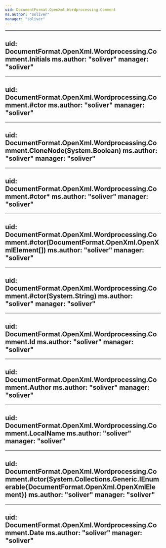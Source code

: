 ```yaml
---
uid: DocumentFormat.OpenXml.Wordprocessing.Comment
ms.author: "soliver"
manager: "soliver"
---
```


---
uid: DocumentFormat.OpenXml.Wordprocessing.Comment.Initials
ms.author: "soliver"
manager: "soliver"
---

---
uid: DocumentFormat.OpenXml.Wordprocessing.Comment.#ctor
ms.author: "soliver"
manager: "soliver"
---

---
uid: DocumentFormat.OpenXml.Wordprocessing.Comment.CloneNode(System.Boolean)
ms.author: "soliver"
manager: "soliver"
---

---
uid: DocumentFormat.OpenXml.Wordprocessing.Comment.#ctor*
ms.author: "soliver"
manager: "soliver"
---

---
uid: DocumentFormat.OpenXml.Wordprocessing.Comment.#ctor(DocumentFormat.OpenXml.OpenXmlElement[])
ms.author: "soliver"
manager: "soliver"
---

---
uid: DocumentFormat.OpenXml.Wordprocessing.Comment.#ctor(System.String)
ms.author: "soliver"
manager: "soliver"
---

---
uid: DocumentFormat.OpenXml.Wordprocessing.Comment.Id
ms.author: "soliver"
manager: "soliver"
---

---
uid: DocumentFormat.OpenXml.Wordprocessing.Comment.Author
ms.author: "soliver"
manager: "soliver"
---

---
uid: DocumentFormat.OpenXml.Wordprocessing.Comment.LocalName
ms.author: "soliver"
manager: "soliver"
---

---
uid: DocumentFormat.OpenXml.Wordprocessing.Comment.#ctor(System.Collections.Generic.IEnumerable{DocumentFormat.OpenXml.OpenXmlElement})
ms.author: "soliver"
manager: "soliver"
---

---
uid: DocumentFormat.OpenXml.Wordprocessing.Comment.Date
ms.author: "soliver"
manager: "soliver"
---
